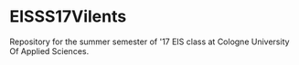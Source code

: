 # EISSS17Vilents
Repository for the summer semester of '17 EIS class at Cologne University Of Applied Sciences.
